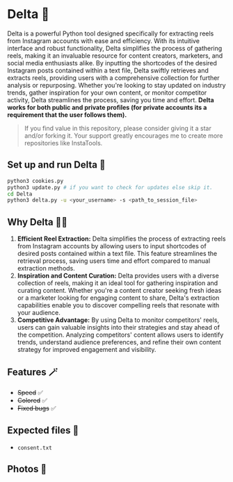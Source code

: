 # Delta 📡

Delta is a powerful Python tool designed specifically for extracting reels from Instagram accounts with ease and efficiency. With its intuitive interface and robust functionality, Delta simplifies the process of gathering reels, making it an invaluable resource for content creators, marketers, and social media enthusiasts alike. By inputting the shortcodes of the desired Instagram posts contained within a text file, Delta swiftly retrieves and extracts reels, providing users with a comprehensive collection for further analysis or repurposing. Whether you're looking to stay updated on industry trends, gather inspiration for your own content, or monitor competitor activity, Delta streamlines the process, saving you time and effort. **Delta works for both public and private profiles (for private accounts its a requirement that the user follows them).**

> If you find value in this repository, please consider giving it a star and/or forking it. Your support greatly encourages me to create more repositories like InstaTools.

## Set up and run Delta 🚀

```bash
python3 cookies.py
python3 update.py # if you want to check for updates else skip it.
cd Delta
python3 delta.py -u <your_username> -s <path_to_session_file>
```

## Why Delta 😶‍🌫️

1. **Efficient Reel Extraction:** Delta simplifies the process of extracting reels from Instagram accounts by allowing users to input shortcodes of desired posts contained within a text file. This feature streamlines the retrieval process, saving users time and effort compared to manual extraction methods.
2. **Inspiration and Content Curation:** Delta provides users with a diverse collection of reels, making it an ideal tool for gathering inspiration and curating content. Whether you're a content creator seeking fresh ideas or a marketer looking for engaging content to share, Delta's extraction capabilities enable you to discover compelling reels that resonate with your audience.
3. **Competitive Advantage:**  By using Delta to monitor competitors' reels, users can gain valuable insights into their strategies and stay ahead of the competition. Analyzing competitors' content allows users to identify trends, understand audience preferences, and refine their own content strategy for improved engagement and visibility.

## Features 🪄

- ~~Speed~~ ✅
- ~~Colored~~ ✅
- ~~Fixed bugs~~ ✅

## Expected files 📂

- `consent.txt`

## Photos 📸

